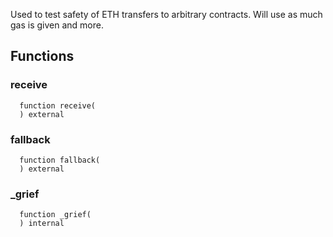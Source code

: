 Used to test safety of ETH transfers to arbitrary contracts. Will use as much gas is given and more.


## Functions
### receive
```solidity
  function receive(
  ) external
```




### fallback
```solidity
  function fallback(
  ) external
```




### _grief
```solidity
  function _grief(
  ) internal
```




